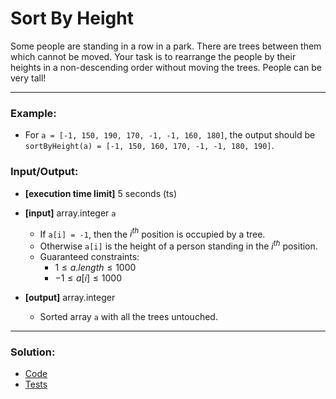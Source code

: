 # Sort By Height

Some people are standing in a row in a park.
There are trees between them which cannot be moved.
Your task is to rearrange the people by their heights in a non-descending order without moving the trees. 
People can be very tall!

---

### Example:

- For `a = [-1, 150, 190, 170, -1, -1, 160, 180]`, the output should be `sortByHeight(a) = [-1, 150, 160, 170, -1, -1, 180, 190]`.

### Input/Output:

- **[execution time limit]** 5 seconds (ts)


- **[input]** array.integer `a`
  - If `a[i] = -1`, then the $i^{th}$ position is occupied by a tree. 
  - Otherwise `a[i]` is the height of a person standing in the $i^{th}$ position.
  - Guaranteed constraints:
    - $1 \le a.length \le 1000$
    - $-1 \le a[i] \le 1000$

  
- **[output]** array.integer
  - Sorted array `a` with all the trees untouched.

---

### Solution:

- [Code](/src/arcade/intro/12-sort-by-height)
- [Tests](/src/arcade/intro/12-sort-by-height/test/sort-by-height.test.ts)
